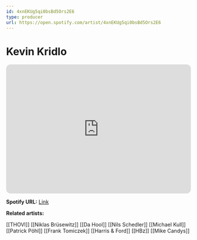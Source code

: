 ```yaml
---
id: 4xnEKUg5qi0bsBd5Ors2E6
type: producer
url: https://open.spotify.com/artist/4xnEKUg5qi0bsBd5Ors2E6
---
```

# Kevin Kridlo

<iframe style="border-radius:12px" src="https://open.spotify.com/embed/artist/4xnEKUg5qi0bsBd5Ors2E6" width="100%" height="352" frameBorder="0" allowfullscreen="" allow="autoplay; clipboard-write; encrypted-media; fullscreen; picture-in-picture" loading="lazy"></iframe>

**Spotify URL:** [Link](https://open.spotify.com/artist/4xnEKUg5qi0bsBd5Ors2E6)

**Related artists:**

[[THOVI]]
[[Niklas Brüsewitz]]
[[Da Hool]]
[[Nils Schedler]]
[[Michael Kull]]
[[Patrick Pöhl]]
[[Frank Tomiczek]]
[[Harris & Ford]]
[[HBz]]
[[Mike Candys]]
